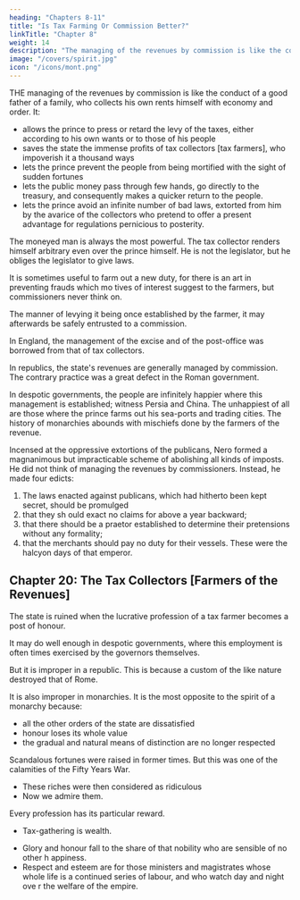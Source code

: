 ```yaml
---
heading: "Chapters 8-11"
title: "Is Tax Farming Or Commission Better?"
linkTitle: "Chapter 8"
weight: 14
description: "The managing of the revenues by commission is like the conduct of a good father of a family, who collects his own rents himself with economy and order"
image: "/covers/spirit.jpg"
icon: "/icons/mont.png"
---
```




THE managing of the revenues by commission is like the conduct of a good father of a family, who collects his own rents himself with economy and order. It:
- allows the prince to press or retard the levy of the taxes, either according to his own wants or to those of his people
- saves the state the immense profits of tax collectors [tax farmers], who impoverish it a thousand ways
- lets the prince prevent the people from being mortified with the sight of sudden fortunes
- lets the public money pass through few hands, go directly to the treasury, and consequently makes a quicker return to the people.  
- lets the prince avoid an infinite number of bad laws, extorted from him by the avarice of the collectors who pretend to offer a present  advantage for regulations pernicious to posterity.

The moneyed man is always the most powerful. The tax collector renders himself arbitrary even over the prince himself. He is not the legislator, but he obliges the legislator to give laws.

It is sometimes useful to farm out a new duty, for there is an art in preventing frauds which mo tives of interest suggest to the farmers, but commissioners never think on. 

The manner of levying it being once established by the farmer, it may afterwards be safely entrusted to a commission. 

In England, the management of the excise and of the post-office was borrowed from that of tax collectors<!--  the farmers of the revenue -->.

In republics, the state's revenues are generally managed by commission. The contrary practice was a great defect in the Roman government. 

In despotic governments, the people are infinitely happier where this management is established; witness Persia and China. The unhappiest of all are those where the prince farms out his sea-ports and trading cities. The history of monarchies abounds with mischiefs done by the farmers of the revenue.

Incensed at the oppressive extortions of the publicans, Nero formed a magnanimous but impracticable scheme of abolishing all kinds of imposts. He did not think of managing the revenues by commissioners. Instead, he made four edicts:

1. The laws enacted against publicans, which had hitherto been kept secret, should be promulged
2. that they sh ould exact no claims for above a year backward; 
3. that there should be a praetor established to determine their pretensions without any formality; 
4. that the merchants should pay no duty for their vessels. These were the halcyon days of that emperor.




## Chapter 20: The Tax Collectors [Farmers of the Revenues]

The state is ruined when the lucrative profession of a tax farmer becomes a post of honour.

It may do well enough in despotic governments, where this employment is often times exercised by the governors themselves. 

But it is improper in a republic. This is because a custom of the like nature destroyed that of Rome. 

It is also improper in monarchies. It is the most opposite to the spirit of a monarchy because:
- all the other orders of the state are dissatisfied
- honour loses its whole value
- the gradual and natural means of distinction are no longer respected
<!-- the very principle of monarchy is subverted. -->

Scandalous fortunes were raised in former times. But this was one of the calamities of the Fifty Years War.
- These riches were then considered as ridiculous
- Now we admire them.

Every profession has its particular reward.
- Tax-gathering is wealth.
<!-- ; and wealth is its own reward.  -->
- Glory and honour fall to the share of that nobility who are sensible of no other h appiness. 
- Respect and esteem are for those ministers and magistrates whose  whole life is a continued series of labour, and who watch day and night ove r the welfare of the empire.

